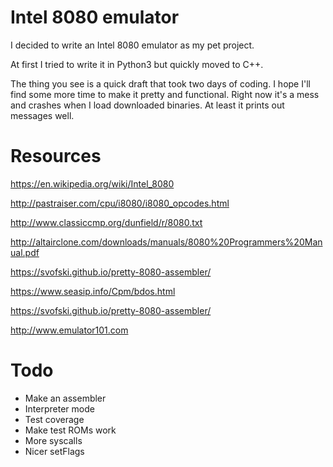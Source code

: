 # Intel 8080 emulator

I decided to write an Intel 8080 emulator as my pet project.

At first I tried to write it in Python3 but quickly moved to C++.

The thing you see is a quick draft that took two days of coding. I hope I'll find some more time to make it pretty and functional. Right now it's a mess and crashes when I load downloaded binaries. At least it prints out messages well.

# Resources

https://en.wikipedia.org/wiki/Intel_8080

http://pastraiser.com/cpu/i8080/i8080_opcodes.html

http://www.classiccmp.org/dunfield/r/8080.txt

http://altairclone.com/downloads/manuals/8080%20Programmers%20Manual.pdf

https://svofski.github.io/pretty-8080-assembler/

https://www.seasip.info/Cpm/bdos.html

https://svofski.github.io/pretty-8080-assembler/

http://www.emulator101.com

# Todo

* Make an assembler
* Interpreter mode
* Test coverage
* Make test ROMs work
* More syscalls
* Nicer setFlags
